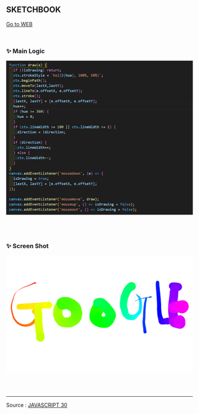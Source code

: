 ## SKETCHBOOK

[Go to WEB](https://limunosekai.github.io/sketchbook/)

<br>

### ✨ Main Logic

![1](./img/K-006.png)

<br>

<br>

### ✨ Screen Shot

![2](./img/K-005.png)

<br>

<br>

---

Source : [JAVASCRIPT 30](https://javascript30.com/)